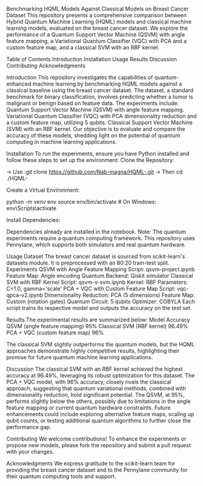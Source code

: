 Benchmarking HQML Models Against Classical Models on Breast Cancer Dataset
This repository presents a comprehensive comparison between Hybrid Quantum Machine Learning (HQML) models and classical machine learning models, evaluated on the breast cancer dataset. We explore the performance of a Quantum Support Vector Machine (QSVM) with angle feature mapping, a Variational Quantum Classifier (VQC) with PCA and a custom feature map, and a classical SVM with an RBF kernel.

Table of Contents
Introduction
Installation
Usage
Results
Discussion
Contributing
Acknowledgments

Introduction
This repository investigates the capabilities of quantum-enhanced machine learning by benchmarking HQML models against a classical baseline using the breast cancer dataset. The dataset, a standard benchmark for binary classification, involves predicting whether a tumor is malignant or benign based on feature data.
The experiments include:
Quantum Support Vector Machine (QSVM) with angle feature mapping.
Variational Quantum Classifier (VQC) with PCA dimensionality reduction and a custom feature map, utilizing 5 qubits.
Classical Support Vector Machine (SVM) with an RBF kernel.
Our objective is to evaluate and compare the accuracy of these models, shedding light on the potential of quantum computing in machine learning applications.

Installation
To run the experiments, ensure you have Python installed and follow these steps to set up the environment:
Clone the Repository:

→ Use :git clone https://github.com/Nab-magna/HQML-.git
→ Then cd ./HQML- 


Create a Virtual Environment:

 python -m venv env
source env/bin/activate  # On Windows: env\Scripts\activate


Install Dependencies:

 Dependencies already are installed in the notebook.
Note: The quantum experiments require a quantum computing framework. This repository uses Pennylane, which supports both simulators and real quantum hardware.

Usage
Dataset
The breast cancer dataset is sourced from scikit-learn's datasets module. It is preprocessed with an 80:20 train-test split.
Experiments
QSVM with Angle Feature Mapping
Script: qsvm-project.ipynb
Feature Map: Angle encoding
Quantum Backend: Qiskit simulator
Classical SVM with RBF Kernel
Script: qsvm-v-svm.ipynb
Kernel: RBF
Parameters: C=1.0, gamma='scale'
PCA + VQC with Custom Feature Map
Script: vqc-qpca-v2.ipynb
Dimensionality Reduction: PCA (5 dimensions)
Feature Map: Custom (rotation gates)
Quantum Circuit: 5 qubits
Optimizer: COBYLA
Each script trains its respective model and outputs the accuracy on the test set.

Results
The experimental results are summarized below:
Model
Accuracy
QSVM (angle feature mapping)
95%
Classical SVM (RBF kernel)
96.49%
PCA + VQC (custom feature map)
96%

The classical SVM slightly outperforms the quantum models, but the HQML approaches demonstrate highly competitive results, highlighting their promise for future quantum machine learning applications.

Discussion
The classical SVM with an RBF kernel achieved the highest accuracy at 96.49%, leveraging its robust optimization for this dataset. The PCA + VQC model, with 96% accuracy, closely rivals the classical approach, suggesting that quantum variational methods, combined with dimensionality reduction, hold significant potential. The QSVM, at 95%, performs slightly below the others, possibly due to limitations in the angle feature mapping or current quantum hardware constraints.
Future enhancements could include exploring alternative feature maps, scaling up qubit counts, or testing additional quantum algorithms to further close the performance gap.

Contributing
We welcome contributions! To enhance the experiments or propose new models, please fork the repository and submit a pull request with your changes.

Acknowledgments
We express gratitude to the scikit-learn team for providing the breast cancer dataset and to the Pennylane community for their quantum computing tools and support.

